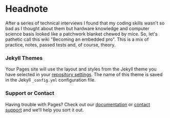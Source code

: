 # Headnote

After a series of technical interviews I found that my coding skills wasn't so bad as I thought about them but hardware knowledge and computer science basis looked like a patchwork blanket chewed by mice.
So, let's pathetic call this wiki "Becoming an embedded pro".
This is a mix of practice, notes, passed tests and, of course, theory.

### Jekyll Themes

Your Pages site will use the layout and styles from the Jekyll theme you have selected in your [repository settings](https://github.com/ipshiv/ipshiv.github.io/settings/pages). The name of this theme is saved in the Jekyll `_config.yml` configuration file.

### Support or Contact

Having trouble with Pages? Check out our [documentation](https://docs.github.com/categories/github-pages-basics/) or [contact support](https://support.github.com/contact) and we’ll help you sort it out.
